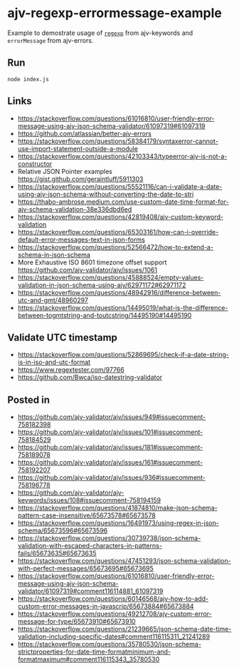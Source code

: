# ajv-regexp-errormessage-example

Example to demostrate usage of [`regexp`](https://github.com/ajv-validator/ajv-keywords#regexp) from ajv-keywords and `errorMessage` from ajv-errors.

## Run

`node index.js`

## Links

- https://stackoverflow.com/questions/61016810/user-friendly-error-message-using-ajv-json-schema-validator/61097319#61097319
- https://github.com/atlassian/better-ajv-errors
- https://stackoverflow.com/questions/58384179/syntaxerror-cannot-use-import-statement-outside-a-module
- https://stackoverflow.com/questions/42103343/typeerror-ajv-is-not-a-constructor
- Relative JSON Pointer examples https://gist.github.com/geraintluff/5911303
- https://stackoverflow.com/questions/55521116/can-i-validate-a-date-using-ajv-json-schema-without-converting-the-date-to-stri
- https://thabo-ambrose.medium.com/use-custom-date-time-format-for-ajv-schema-validation-38e336dbd6ed
- https://stackoverflow.com/questions/42819408/ajv-custom-keyword-validation
- https://stackoverflow.com/questions/65303161/how-can-i-override-default-error-messages-text-in-json-forms
- https://stackoverflow.com/questions/52566472/how-to-extend-a-schema-in-json-schema
- More Exhaustive ISO 8601 timezone offset support https://github.com/ajv-validator/ajv/issues/1061
- https://stackoverflow.com/questions/45888524/empty-values-validation-in-json-schema-using-ajv/62971172#62971172
- https://stackoverflow.com/questions/48942916/difference-between-utc-and-gmt/48960297
- https://stackoverflow.com/questions/14495019/what-is-the-difference-between-togmtstring-and-toutcstring/14495190#14495190

## Validate UTC timestamp

- https://stackoverflow.com/questions/52869695/check-if-a-date-string-is-in-iso-and-utc-format
- https://www.regextester.com/97766
- https://github.com/Bwca/iso-datestring-validator

## Posted in

- https://github.com/ajv-validator/ajv/issues/949#issuecomment-758182398
- https://github.com/ajv-validator/ajv/issues/101#issuecomment-758184529
- https://github.com/ajv-validator/ajv/issues/181#issuecomment-758189078
- https://github.com/ajv-validator/ajv/issues/161#issuecomment-758192207
- https://github.com/ajv-validator/ajv/issues/936#issuecomment-758196778
- https://github.com/ajv-validator/ajv-keywords/issues/108#issuecomment-758194159
- https://stackoverflow.com/questions/41874810/make-json-schema-pattern-case-insensitive/65673578#65673578
- https://stackoverflow.com/questions/16491973/using-regex-in-json-schema/65673596#65673596
- https://stackoverflow.com/questions/30739738/json-schema-validation-with-escaped-characters-in-patterns-fails/65673635#65673635
- https://stackoverflow.com/questions/47451293/json-schema-validation-with-perfect-messages/65673695#65673695
- https://stackoverflow.com/questions/61016810/user-friendly-error-message-using-ajv-json-schema-validator/61097319#comment116114881_61097319
- https://stackoverflow.com/questions/60146568/ajv-how-to-add-custom-error-messages-in-javascrip/65673884#65673884
- https://stackoverflow.com/questions/49212708/ajv-custom-error-message-for-type/65673910#65673910
- https://stackoverflow.com/questions/21239665/json-schema-date-time-validation-including-specific-dates#comment116115311_21241289
- https://stackoverflow.com/questions/35780530/json-schema-strictproperties-for-date-time-formatminimum-and-formatmaximum#comment116115343_35780530
